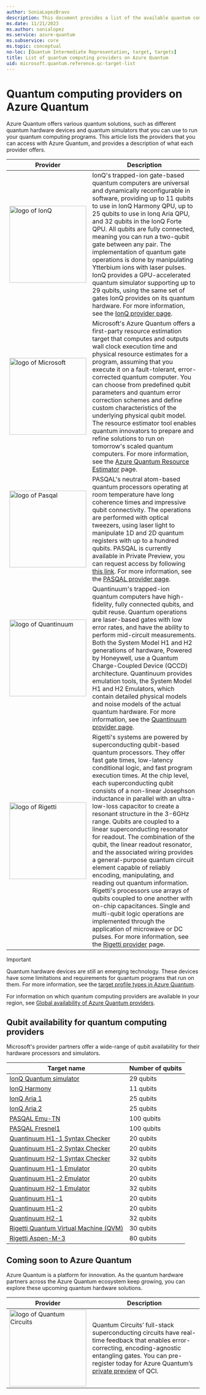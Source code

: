 ```yaml
---
author: SoniaLopezBravo
description: This document provides a list of the available quantum computing providers on Azure Quantum.
ms.date: 11/21/2023
ms.author: sonialopez
ms.service: azure-quantum
ms.subservice: core
ms.topic: conceptual
no-loc: [Quantum Intermediate Representation, target, targets]
title: List of quantum computing providers on Azure Quantum
uid: microsoft.quantum.reference.qc-target-list
---
```


# Quantum computing providers on Azure Quantum

Azure Quantum offers various quantum solutions, such as different quantum hardware devices and quantum simulators that you can use to run your quantum computing programs. This article lists the providers that you can access with Azure Quantum, and provides a description of what each provider offers.

| Provider | Description |
|---|---|
|<img src="~/media/logo-ionq2.png" alt="logo of IonQ" title="logo of IonQ" width="200" height="200"/>|IonQ's trapped-ion gate-based quantum computers are universal and dynamically reconfigurable in software, providing up to 11 qubits to use in IonQ Harmony QPU, up to 25 qubits to use in Ionq Aria QPU, and 32 qubits in the IonQ Forte QPU. All qubits are fully connected, meaning you can run a two-qubit gate between any pair. The implementation of quantum gate operations is done by manipulating Ytterbium ions with laser pulses. IonQ provides a GPU-accelerated quantum simulator supporting up to 29 qubits, using the same set of gates IonQ provides on its quantum hardware. For more information, see the [IonQ provider page](xref:microsoft.quantum.providers.ionq).|
|<img src="~/media/logo-microsoft2.png" alt="logo of Microsoft" title="logo of Microsoft" width="200" height="200"/>| Microsoft's Azure Quantum offers a first-party resource estimation target that computes and outputs wall clock execution time and physical resource estimates for a program, assuming that you execute it on a fault-tolerant, error-corrected quantum computer. You can choose from predefined qubit parameters and quantum error correction schemes and define custom characteristics of the underlying physical qubit model. The resource estimator tool enables quantum innovators to prepare and refine solutions to run on tomorrow's scaled quantum computers. For more information, see the [Azure Quantum Resource Estimator](xref:microsoft.quantum.overview.resources-estimator) page.|
|<img src="~/media/logo-pasqal.png" alt="logo of Pasqal" title="logo of Pasqal" width="200" height="200"/>|PASQAL's neutral atom-based quantum processors operating at room temperature have long coherence times and impressive qubit connectivity. The operations are performed with optical tweezers, using laser light to manipulate 1D and 2D quantum registers with up to a hundred qubits. PASQAL is currently available in Private Preview, you can request access by following [this link](https://aka.ms/AQ/PrivatePreviewRequest). For more information, see the [PASQAL provider page](xref:microsoft.quantum.providers.pasqal).|
|<img src="~/media/logo-quantinuum.svg" alt="logo of Quantinuum" title="logo of Quantinuum" width="200" height="200"/>| Quantinuum's trapped-ion quantum computers have high-fidelity, fully connected qubits, and qubit reuse. Quantum operations are laser-based gates with low error rates, and have the ability to perform mid-circuit measurements. Both the System Model H1 and H2 generations of hardware, Powered by Honeywell, use a Quantum Charge-Coupled Device (QCCD) architecture. Quantinuum provides emulation tools, the System Model H1 and H2 Emulators, which contain detailed physical models and noise models of the actual quantum hardware. For more information, see the [Quantinuum provider page](xref:microsoft.quantum.providers.quantinuum). |
|<img src="~/media/logo-rigetti.png" alt="logo of Rigetti" title="logo of Rigetti" width="200" height="200"/> | Rigetti's systems are powered by superconducting qubit-based quantum processors. They offer fast gate times, low-latency conditional logic, and fast program execution times. At the chip level, each superconducting qubit consists of a non-linear Josephson inductance in parallel with an ultra-low-loss capacitor to create a resonant structure in the 3-6GHz range. Qubits are coupled to a linear superconducting resonator for readout. The combination of the qubit, the linear readout resonator, and the associated wiring provides a general-purpose quantum circuit element capable of reliably encoding, manipulating, and reading out quantum information. Rigetti's processors use arrays of qubits coupled to one another with on-chip capacitances. Single and multi-qubit logic operations are implemented through the application of microwave or DC pulses.  For more information, see the [Rigetti provider](xref:microsoft.quantum.providers.rigetti) page.|


> [!IMPORTANT]
> Quantum hardware devices are still an emerging technology. These devices have some limitations and requirements for quantum programs that run on them. For more information, see the [target profile types in Azure Quantum](xref:microsoft.quantum.target-profiles). 

For information on which quantum computing providers are available in your region, see [Global availability of Azure Quantum providers](xref:microsoft.quantum.provider-availability).

## Qubit availability for quantum computing providers

Microsoft's provider partners offer a wide-range of qubit availability for their hardware processors and simulators. 

|Target name |	Number of qubits|
|---|---|
|[IonQ Quantum simulator](xref:microsoft.quantum.providers.ionq#quantum-simulator)	|29 qubits|	
|[IonQ Harmony](xref:microsoft.quantum.providers.ionq#ionq-harmony-quantum-computer) |11 qubits	|
|[IonQ Aria 1](xref:microsoft.quantum.providers.ionq#ionq-aria-quantum-computer) |25 qubits	|
|[IonQ Aria 2](xref:microsoft.quantum.providers.ionq#ionq-aria-quantum-computer) |25 qubits	|
|[PASQAL Emu-TN](xref:microsoft.quantum.providers.pasqal#emulator)|100 qubits|
|[PASQAL Fresnel1](xref:microsoft.quantum.providers.pasqal#fresnel1)|100 qubits|
|[Quantinuum H1-1 Syntax Checker](xref:microsoft.quantum.providers.quantinuum#syntax-checkers) |20 qubits| 
|[Quantinuum H1-2 Syntax Checker](xref:microsoft.quantum.providers.quantinuum#syntax-checkers) |20 qubits|
|[Quantinuum H2-1 Syntax Checker](xref:microsoft.quantum.providers.quantinuum#syntax-checkers) |32 qubits|
|[Quantinuum H1-1 Emulator](xref:microsoft.quantum.providers.quantinuum#system-model-h1-emulators) | 20 qubits| 
|[Quantinuum H1-2 Emulator](xref:microsoft.quantum.providers.quantinuum#system-model-h1-emulators)| 20 qubits|
|[Quantinuum H2-1 Emulator](xref:microsoft.quantum.providers.quantinuum#system-model-h2-emulator)| 32 qubits|
|[Quantinuum H1-1](xref:microsoft.quantum.providers.quantinuum#system-model-h1)|20 qubits|
|[Quantinuum H1-2](xref:microsoft.quantum.providers.quantinuum#system-model-h1)| 20 qubits|
|[Quantinuum H2-1](xref:microsoft.quantum.providers.quantinuum#system-model-h2)| 32 qubits|
|[Rigetti Quantum Virtual Machine (QVM)](xref:microsoft.quantum.providers.rigetti#simulators) |30 qubits|  
|[Rigetti Aspen-M-3](xref:microsoft.quantum.providers.rigetti#aspen-m-3) |80 qubits| 



## Coming soon to Azure Quantum

Azure Quantum is a platform for innovation. As the quantum hardware partners across the Azure Quantum ecosystem keep growing, you can explore these upcoming quantum hardware solutions.

| Provider | Description  |
|---|---|
|<img src="~/media/logo-qci.png" alt="logo of Quantum Circuits" title="logo of Quantum Circuits" width="200" height="200"/>| Quantum Circuits’ full-stack superconducting circuits have real-time feedback that enables error-correcting, encoding-agnostic entangling gates. You can pre-register today for Azure Quantum’s [private preview](https://customervoice.microsoft.com/Pages/ResponsePage.aspx?id=v4j5cvGGr0GRqy180BHbRxm1OO5DJVRBs-fh9Rmd-nRURVRKVUJDM05WV1hDRlU2OFFZUlhUN1Q4SCQlQCN0PWcu) of QCI. |

